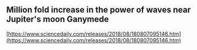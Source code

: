 ## Million fold increase in the power of waves near Jupiter's moon Ganymede
  
  [https://www.sciencedaily.com/releases/2018/08/180807095146.htm](https://www.sciencedaily.com/releases/2018/08/180807095146.htm)